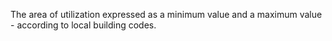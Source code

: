 ﻿The area of utilization expressed as a minimum value and a maximum value  - according to local building codes.
